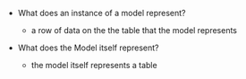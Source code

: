 - What does an instance of a model represent?
  - a row of data on the the table that the model represents



- What does the Model itself represent?
  - the model itself represents a table